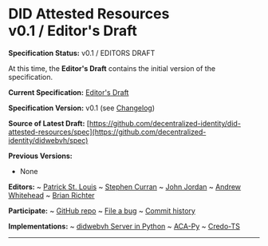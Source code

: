DID Attested Resources<br>v0.1 / Editor's Draft
==================

**Specification Status:** v0.1 / EDITORS DRAFT

At this time, the **Editor's Draft** contains the initial version of the specification.

**Current Specification:** [Editor's Draft](./)

**Specification Version:** v0.1 (see [Changelog](#did-attested-resources-change-log))

**Source of Latest Draft:**
  [https://github.com/decentralized-identity/did-attested-resources/spec](https://github.com/decentralized-identity/didwebvh/spec)

**Previous Versions:**
- None

**Editors:**
~ [Patrick St. Louis](https://github.com/PatStLouis)
~ [Stephen Curran](https://github.com/swcurran)
~ [John Jordan](https://github.com/jljordan42)
~ [Andrew Whitehead](https://github.com/andrewwhitehead)
~ [Brian Richter](https://github.com/brianorwhatever)

**Participate:**
~ [GitHub repo](https://github.com/decentralized-identity/did-attested-rsources)
~ [File a bug](https://github.com/decentralized-identity/did-attested-resources/issues)
~ [Commit history](https://github.com/decentralized-identity/did-attested-resources/commits/main)

**Implementations:**
~ [didwebvh Server in Python]
~ [ACA-Py]
~ [Credo-TS]

[ACA-Py]: https://github.com/openwallet-foundation/acapy
[didwebvh Server in Python]: https://github.com/decentralized-identity/trustdidweb-server-py
[Credo-TS]: https://github.com/openwallet-foundation/credo-ts

------------------------------------
